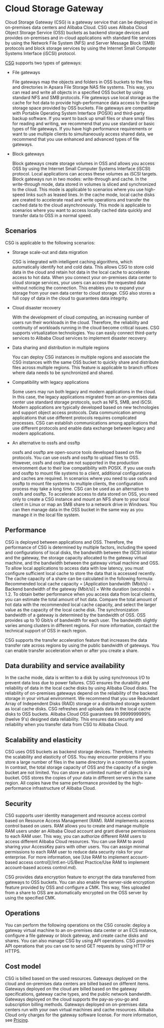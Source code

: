 # Cloud Storage Gateway

Cloud Storage Gateway \(CSG\) is a gateway service that can be deployed in on-premises data centers and Alibaba Cloud. CSG uses Alibaba Cloud Object Storage Service \(OSS\) buckets as backend storage devices and provides on-premises and in-cloud applications with standard file services by using the Network File System \(NFS\) and Server Message Block \(SMB\) protocols and block storage services by using the Internet Small Computer Systems Interface \(iSCSI\) protocol.

[CSG](https://sgwnew.console.aliyun.com/?spm=5176.144914.752642.btn1.595f7d70qYzCyZ) supports two types of gateways:

-   File gateways

    File gateways map the objects and folders in OSS buckets to the files and directories in Apsara File Storage NAS file systems. This way, you can read and write all objects in a specified OSS bucket by using standard NFS and SMB protocols. File gateways use local storage as the cache for hot data to provide high-performance data access to the large storage space provided by OSS buckets. File gateways are compatible with Portable Operating System Interface \(POSIX\) and third-party backup software. If you want to back up small files or share small files for reading and writing, we recommend that you use standard or basic types of file gateways. If you have high performance requirements or want to use multiple clients to simultaneously access shared data, we recommend that you use enhanced and advanced types of file gateways.

-   Block gateways

    Block gateways create storage volumes in OSS and allows you access OSS by using the Internet Small Computer Systems Interface \(iSCSI\) protocol. Local applications can access these volumes as iSCSI targets. Block gateways run in two modes: write-through and cache. In the write-through mode, data stored in volumes is sliced and synchronized to the cloud. This mode is applicable to scenarios where you use high-speed links such as leased lines. In the cache mode, local cache disks are created to accelerate read and write operations and transfer the cached data to the cloud asynchronously. This mode is applicable to scenarios where you want to access locally cached data quickly and transfer data to OSS in a normal speed.


## Scenarios

CSG is applicable to the following scenarios:

-   Storage scale-out and data migration

    CSG is integrated with intelligent caching algorithms, which automatically identify hot and cold data. This allows CSG to store cold data in the cloud and retain hot data in the local cache to accelerate access to hot data. When you connect your on-premises data center to cloud storage services, your users can access the requested data without noticing the connection. This enables you to expand your storage from your own data center to cloud storage. CSG also stores a full copy of data in the cloud to guarantees data integrity.

-   Cloud disaster recovery

    With the development of cloud computing, an increasing number of users run their workloads in the cloud. Therefore, the reliability and continuity of workloads running in the cloud become critical issues. CSG supports virtualization technologies. You can easily connect third-party services to Alibaba Cloud services to implement disaster recovery.

-   Data sharing and distribution in multiple regions

    You can deploy CSG instances in multiple regions and associate the CSG instances with the same OSS bucket to quickly share and distribute files across multiple regions. This feature is applicable to branch offices where data needs to be synchronized and shared.

-   Compatibility with legacy applications

    Some users may run both legacy and modern applications in the cloud. In this case, the legacy applications migrated from an on-premises data center use standard storage protocols, such as NFS, SMB, and iSCSI. Modern applications are typically developed based on new technologies and support object access protocols. Data communication among applications that use different protocols requires complicated processes. CSG can establish communications among applications that use different protocols and enable data exchange between legacy and modern applications.

-   An alternative to ossfs and ossftp

    ossfs and ossftp are open-source tools developed based on file protocols. You can use ossfs and ossftp to upload files to OSS. However, ossfs and ossftp are not supported in the production environment due to their low compatibility with POSIX. If you use ossfs and ossftp to mount file systems to a client, additional configurations and caches are required. In scenarios where you need to use ossfs and ossftp to mount file systems to multiple clients, the configuration process may take a long time. CSG can be used as an alternative to ossfs and ossftp. To accelerate access to data stored on OSS, you need only to create a CSG instance and mount an NFS share to your local client in Linux or map an SMB share to a network drive in Windows. You can then manage data in the OSS bucket in the same way as you manage it in the local file system.


## Performance

CSG is deployed between applications and OSS. Therefore, the performance of CSG is determined by multiple factors, including the speed and configurations of local disks, the bandwidth between the iSCSI initiator and the gateway, the storage capacity allocated to the gateway virtual machine, and the bandwidth between the gateway virtual machine and OSS. To allow local applications to access data with low latency, you must configure sufficient local cache to store the data that is accessed recently. The cache capacity of a share can be calculated in the following formula: Recommended local cache capacity = \[Application bandwidth \(Mbit/s\) - Backend bandwidth of the gateway \(Mbit/s\)\] × Write duration \(seconds\) × 1.2. To obtain better performance when you access data from local clients, you can estimate the total amount of hot data. Compare the total amount of hot data with the recommended local cache capacity, and select the larger value as the capacity of the local cache disk. The synchronization bandwidth of a gateway is determined by the bandwidth of OSS. OSS provides up to 10 Gbit/s of bandwidth for each user. The bandwidth slightly varies among clusters in different regions. For more information, contact the technical support of OSS in each region.

CSG supports the transfer acceleration feature that increases the data transfer rate across regions by using the public bandwidth of gateways. You can enable transfer acceleration when or after you create a share.

## Data durability and service availability

In the cache mode, data is written to a disk by using synchronous I/O to prevent data loss due to power failures. CSG ensures the durability and reliability of data in the local cache disks by using Alibaba Cloud disks. The reliability of on-premises gateways depend on the reliability of the backend storage in your virtual environment. We recommend that you use Redundant Array of Independent Disks \(RAID\) storage or a distributed storage system as local cache disks. CSG refreshes and uploads data in the local cache disks to OSS buckets. Alibaba Cloud OSS guarantees 99.9999999999% \(twelve 9's\) designed data reliability. This ensures data security and reliability when you transfer data from CSG to Alibaba Cloud.

## Scalability and elasticity

CSG uses OSS buckets as backend storage devices. Therefore, it inherits the scalability and elasticity of OSS. You may encounter problems if you store a large number of files in the same directory in a common file system. In contrast, the total storage capacity of OSS and the capacity of a single bucket are not limited. You can store an unlimited number of objects in a bucket. OSS stores the copies of your data in different servers in the same region. All copies have the same performance provided by the high-performance infrastructure of Alibaba Cloud.

## Security

CSG supports user identity management and resource access control based on Resource Access Management \(RAM\). RAM implements access control based on users. RAM allows you to create and manage multiple RAM users under an Alibaba Cloud account and grant diverse permissions to each RAM user. This way, you can authorize different RAM users to access different Alibaba Cloud resources. You can use RAM to avoid sharing your AccessKey pairs with other users. You can assign minimal permissions to each RAM user to reduce data security risks for your enterprise. For more information, see [Use RAM to implement account-based access control](/intl.en-US/Best Practice/Use RAM to implement account-based access control.md).

CSG provides data encryption feature to encrypt the data transferred from gateways to OSS buckets. You can also enable the server-side encryption feature provided by OSS and configure a CMK. This way, files uploaded from a share to OSS are automatically encrypted on the OSS server by using the specified CMK.

## Operations

You can perform the following operations on the CSG console: deploy a gateway virtual machine to an on-premises data center or an ECS instance, configure a file gateway or block gateway, and create cache disks and shares. You can also manage CSG by using API operations. CSG provides API operations that you can use to send GET requests by using HTTP or HTTPS.

## Cost model

CSG is billed based on the used resources. Gateways deployed on the cloud and on-premises data centers are billed based on different items. Gateways deployed on the cloud are billed based on the gateway specifications, gateway cache types, and the public network bandwidth. Gateways deployed on the cloud supports the pay-as-you-go and subscription billing methods. Gateways deployed on on-premises data centers run with your own virtual machines and cache resources. Alibaba Cloud only charges for the gateway software license. For more information, see [Pricing](/intl.en-US/Pricing/Pricing.md).

